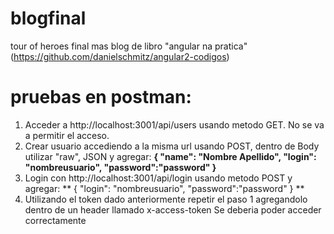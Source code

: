 # blogfinal
tour of heroes final mas blog de libro "angular na pratica" (https://github.com/danielschmitz/angular2-codigos) 

# pruebas en postman:

1. Acceder a http://localhost:3001/api/users usando metodo GET. No se va a permitir el acceso.
2. Crear usuario accediendo a la misma url usando POST, dentro de Body utilizar "raw", JSON y agregar:
**{
	"name": "Nombre Apellido",
	"login": "nombreusuario",
	"password":"password"
}**
3. Login con http://localhost:3001/api/login usando metodo POST y agregar:
** {
	"login": "nombreusuario",
	"password":"password"
} **
4. Utilizando el token dado anteriormente repetir el paso 1 agregandolo dentro de un header llamado x-access-token
Se deberia poder acceder correctamente
